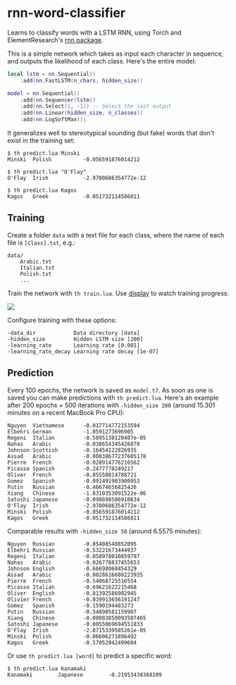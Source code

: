 # rnn-word-classifier

Learns to classify words with a LSTM RNN, using Torch and ElementResearch's [rnn package](https://github.com/Element-Research/rnn).

This is a simple network which takes as input each character in sequence, and outputs the likelihood of each class. Here's the entire model:

```lua
local lstm = nn.Sequential()
    :add(nn.FastLSTM(n_chars, hidden_size))

model = nn.Sequential()
    :add(nn.Sequencer(lstm))
    :add(nn.Select(1, -1)) -- Select the last output
    :add(nn.Linear(hidden_size, n_classes))
    :add(nn.LogSoftMax())
```

It generalizes well to stereotypical sounding (but fake) words that don't exist in the training set:

```
$ th predict.lua Minski
Minski  Polish          -0.056591876014212

$ th predict.lua "O'Flay"
O'Flay  Irish           -2.9700686354772e-12

$ th predict.lua Kagos
Kagos   Greek           -0.051732114586811
```

## Training

Create a folder `data` with a text file for each class, where the name of each file is `[Class].txt`, e.g.:

```
data/
    Arabic.txt
    Italian.txt
    Polish.txt
    ...
```

Train the network with `th train.lua`. Use [display](https://github.com/szym/display) to watch training progress:

![](https://i.imgur.com/9K00huH.png)

Configure training with these options:

```
-data_dir            Data directory [data]
-hidden_size         Hidden LSTM size [200]
-learning_rate       Learning rate [0.001]
-learning_rate_decay Learning rate decay [1e-07]
```

## Prediction

Every 100 epochs, the network is saved as `model.t7`. As soon as one is saved you can make predictions with `th predict.lua`. Here's an example after 200 epochs &times; 500 iterations with `-hidden_size 200` (around 15.301 minutes on a recent MacBook Pro CPU):

```
Nguyen  Vietnamese      -0.017714772153594
Elbehri German          -1.0591273696905
Regeni  Italian         -8.5895138120407e-05
Nahas   Arabic          -0.038654345426878
Johnson Scottish        -0.16454122826935
Assad   Arabic          -0.00038677237605178
Pierre  French          -0.028914776216562
Picasso Spanish         -0.2477778249217
Oliver  French          -0.85550814788721
Gomez   Spanish         -0.091491903900953
Putin   Russian         -0.46674656825426
Xiang   Chinese         -1.8310353091522e-06
Satoshi Japanese        -0.098698586910634
O'Flay  Irish           -2.9700686354772e-12
Minski  Polish          -0.056591876014212
Kagos   Greek           -0.051732114586811
```

Comparable results with `-hidden_size 50` (around 6.5575 minutes):

```
Nguyen  Russian         -0.85408548852095
Elbehri Russian         -0.53221673444937
Regeni  Italian         -0.058978010859797
Nahas   Arabic          -0.026778837455653
Johnson English         -0.66698060454329
Assad   Arabic          -0.0028616608223935
Pierre  French          -0.54068725516554
Picasso Italian         -0.69621622215468
Oliver  English         -0.81392586982945
Olivier French          -0.039913656191247
Gomez   Spanish         -0.1590194483273
Putin   Russian         -0.54890581159907
Xiang   Chinese         -0.00083850093507465
Satoshi Japanese        -0.0055069694551833
O'Flay  Irish           -2.8715339585261e-05
Minski  Polish          -0.06606271896492
Kagos   Greek           -0.57052942499604
```

Or use `th predict.lua [word]` to predict a specific word:

```
$ th predict.lua Kanamaki
Kanamaki        Japanese        -0.21953438368209
```

